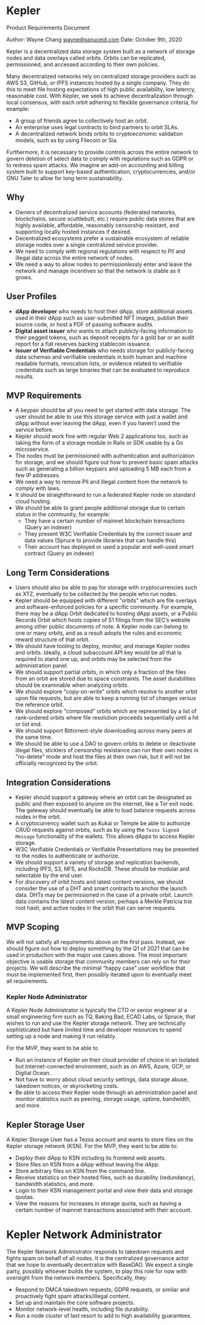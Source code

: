 # Kepler
Product Requirements Document

Author: Wayne Chang <wayne@spruceid.com>
Date: October 9th, 2020

Kepler is a decentralized data storage system built as a network of storage
nodes and data overlays called orbits. Orbits can be replicated, permissioned,
and accessed according to their own policies.

Many decentralized networks rely on centralized storage providers such as AWS
S3, GitHub, or IPFS instances hosted by a single company. They do this to meet
file hosting expectations of high public availability, low latency, reasonable
cost. With Kepler, we seek to achieve decentralization through local
consensus, with each orbit adhering to flexible governance criteria, for
example:

- A group of friends agree to collectively host an orbit.
- An enterprise uses legal contracts to bind partners to orbit SLAs.
- A decentralized network binds orbits to cryptoeconomic validation models,
  such as by using Filecoin or Sia.

Furthermore, it is necessary to provide controls across the entire network to
govern deletion of select data to comply with regulations such as GDPR or to
redress spam attacks. We imagine an add-on accounting and billing system built
to support key-based authentication, cryptocurrencies, and/or GNU Taler to
allow for long term sustainability.

## Why
- Owners of decentralized service accounts (federated networks, blockchains,
  secure scuttlebutt, etc.) require public data stores that are highly
  available, affordable, reasonably censorship resistant, and supporting
  locally hosted instances if desired.
- Decentralized ecosystems prefer a sustainable ecosystem of reliable storage
  nodes over a single centralized service provider.
- We need to comply with regional regulations with respect to PII and illegal
  data across the entire network of nodes.
- We need a way to allow nodes to permissionlessly enter and leave the network
  and manage incentives so that the network is stable as it grows.

## User Profiles
- **dApp developer** who needs to host their dApp, store additional assets
  used in their dApp such as user-submitted NFT images, publish their source
  code, or host a PDF of passing software audits.
- **Digital asset issuer** who wants to attach publicly-facing information to
  their pegged tokens, such as deposit receipts for a gold bar or an audit
  report for a fiat reserves backing stablecoin issuance.
- **Issuer of Verifiable Credentials** who needs storage for publicly-facing
  data schemas and verifiable credentials in both human and machine readable
  formats, revocation lists, or evidence related to verifiable credentials
  such as large binaries that can be evaluated to reproduce results.

## MVP Requirements
- A keypair should be all you need to get started with data storage. The user
  should be able to use this storage service with just a wallet and dApp
  without ever leaving the dApp, even if you haven’t used the service before.
- Kepler should work fine with regular Web 2 applications too, such as taking the
  form of a storage module in Rails or SDK usable by a Go microservice.
- The nodes must be permissioned with authentication and authorization for
  storage, and we should figure out how to prevent basic spam attacks such as
  generating a billion keypairs and uploading 5 MB each from a few IP
  addresses.
- We need a way to remove PII and illegal content from the network to comply with laws.
- It should be straightforward to run a federated Kepler node on standard cloud
  hosting.
- We should be able to grant people additional storage due to certain status in
  the community, for example:
    - They have a certain number of mainnet blockchain transactions (Query an
      indexer)
    - They present W3C Verifiable Credentials by the correct issuer and data
      values (Spruce to provide libraries that can handle this)
    - Their account has deployed or used a popular and well-used smart contract
      (Query an indexer)


## Long Term Considerations
- Users should also be able to pay for storage with cryptocurrencies such as
  XTZ, eventually to be collected by the people who run nodes.
- Kepler should be equipped with different "orbits" which are file overlays and
  software-enforced policies for a specific community. For example, there may
  be a dApp Orbit dedicated to hosting dApp assets, or a Public Records Orbit
  which hosts copies of S1 filings from the SEC’s website among other public
  documents of note. A Kepler node can belong to one or many orbits, and as a
  result adopts the rules and economic reward structure of that orbit.
- We should have tooling to deploy, monitor, and manage Kepler nodes and
  orbits. Ideally, a cloud subaccount API key would be all that is required to
  stand one up, and orbits may be selected from the administration panel.
- We should support partial orbits, in which only a fraction of the files from
  an orbit are stored due to space constraints. The asset durabilities should
  be examinable when analyzing orbits.
- We should explore "copy-on-write" orbits which resolve to another orbit upon
  file requests, but are able to keep a running list of changes versus the
  reference orbit.
- We should explore "composed" orbits which are represented by a list of
  rank-ordered orbits where file resolution proceeds sequentially until a hit
  or list end.
- We should support Bittorrent-style downloading across many peers at the same
  time.
- We should be able to use a DAO to govern orbits to delete or deactivate
  illegal files, sticklers of censorship resistance can run their own nodes in
  "no-delete" mode and host the files at their own risk, but it will not be
  officially recognized by the orbit.

## Integration Considerations
- Kepler should support a gateway where an orbit can be designated as public
  and then exposed to anyone on the internet, like a Tor exit node. The gateway
  should eventually be able to load balance requests across nodes in the orbit.
- A cryptocurrency wallet such as Kukai or Temple be able to authorize CRUD
  requests against orbits, such as by using the `Tezos Signed Message`
  functionality of the wallets. This allows dApps to access Kepler storage.
- W3C Verifiable Credentials or Verifiable Presentations may be presented to
  the nodes to authenticate or authorize.
- We should support a variety of storage and replication backends, including
  IPFS, S3, NFS, and RocksDB. These should be modular and selectable by the end
  user.
- For discovery of orbit hosts and latest content versions, we should consider
  the use of a DHT and smart contracts to anchor the launch data. DHTs may be
  permissioned in the case of a private orbit. Launch data contains the latest
  content version, perhaps a Merkle Patricia trie root hash, and active nodes
  in the orbit that can serve requests.

## MVP Scoping
We will not satisfy all requirements above on the first pass. Instead, we
should figure out how to deploy something by the Q1 of 2021 that can be used in
production with the major use cases above. The most important objective is
usable storage that community members can rely on for their projects. We will
describe the minimal “happy case” user workflow that must be implemented first,
then possibly iterated upon to eventually meet all requirements.

### Kepler Node Administrator
A Kepler Node Administrator is typically the CTO or senior engineer at a
small engineering firm such as TQ, Baking Bad, ECAD Labs, or Spruce, that
wishes to run and use the Kepler storage network. They are technically
sophisticated but have limited time and developer resources to spend setting up
a node and making it run reliably.

For the MVP, they want to be able to
- Run an instance of Kepler on their cloud provider of choice in an isolated
  but Internet-connected environment, such as on AWS, Azure, GCP, or Digital
  Ocean.
- Not have to worry about cloud security settings, data storage abuse, takedown
  notices, or skyrocketing costs.
- Be able to access their Kepler node through an administration panel and
  monitor statistics such as peering, storage usage, uptime, bandwidth, and
  more.

## Kepler Storage User
A Kepler Storage User has a Tezos account and wants to store files on the
Kepler storage network (KSN). For the MVP, they want to be able to:
- Deploy their dApp to KSN including its frontend web assets.
- Store files on KSN from a dApp without leaving the dApp.
- Store arbitrary files on KSN from the command line.
- Receive statistics on their hosted files, such as durability (redundancy),
  bandwidth statistics, and more.
- Login to their KSN management portal and view their data and storage quotas.
- View the reasons for increases in storage quota, such as having a certain
  number of mainnet transactions associated with their account.

# Kepler Network Administrator
The Kepler Network Administrator responds to takedown requests and fights spam
on behalf of all nodes. It is the centralized governance actor that we hope to
eventually decentralize with BaseDAO. We expect a single party, possibly
whoever builds the system, to play this role for now with oversight from the
network members. Specifically, they:
- Respond to DMCA takedown requests, GDPR requests, or similar and proactively
  fight spam attacks/illegal content.
- Set up and maintain the core software projects.
- Monitor network-level health, including file durability.
- Run a node cluster of last resort to add to high availability guarantees.




